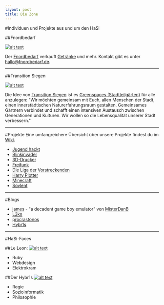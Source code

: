 ```yaml
---
layout: post
title: Die Zone
---
```

#Individuen und Projekte aus und um den HaSi

##Fnordbedarf

[![alt text](/images/fnordbedarf.png)](http://www.fnordbedarf.de)
  
Der [Fnordbedarf](http://www.fnordbedarf.de) verkauft [Getränke](http://fnordbedarf.de/core/index.php?title=Getränke) und mehr. Kontakt gibt es unter [hallo@fnordbedarf.de](mailto:hallo@fnordbedarf.de).

-------------------------
##Transition Siegen

[![alt text](/images/transition.jpg)](http://transition-siegen.de/blog/)
  
Die Idee von [Transition Siegen](http://transition-siegen.de/blog/) ist es [Greenspaces (Stadtteilgärten)](http://transition-siegen.de/wiki/index.php?title=Kategorie:Greenspace) für alle anzulegen: "Wir möchten gemeinsam mit Euch, allen Menschen der Stadt, einen innerstädtischen Naturerfahrungsraum gestalten. Gemeinsames Gärtnern verbindet und schafft einen intensiven Austausch zwischen Generationen und Kulturen. Wir wollen so die Lebensqualität unserer Stadt verbessern."

-------------

#Projekte
Eine umfangreichere Übersicht über unsere Projekte findest du im [Wiki](http://hasi.it/wiki/Kategorie:Projekt).

* [Jugend hackt](http://hasi.it/wiki/Jugend_hackt)
* [Blinkinvader](http://hasi.it/wiki/Blinkinvader)
* [3D-Drucker](http://hasi.it/wiki/3D_Drucker)
* [Freifunk](http://hasi.it/wiki/Freifunk)
* [Die Liga der Vorstreckenden](http://hasi.it/wiki/Liga_der_Vorstreckenden)
* [Harry Plotter](http://hasi.it/wiki/Harry_Plotter)
* [Minecraft](http://hasi.it/wiki/Minecraft)
* [Soylent](http://hasi.it/wiki/Soylent)

--------------------------
#Blogs

* [james](http://james.hasi.it) - "a decadent game boy emulator" von [MisterDanB](http://hasi.it/wiki/Benutzer:Danb)
* [L3kn](http://www.l3kn.de)
* [procrastonos](http://procrastonos.org)
* [Hybr1s](http://hybr1s.de)

--------------------
#HaSi-Faces

##Le Leon: 
[![alt text](/images/leLeon.png)](http://hasi.it/wiki/Benutzer:L3kn)

* Ruby 
* Webdesign
* Elektrokram

##Der Hybr1s
[![alt text](/images/180px-Der_Hybr1s.jpg)](http://hasi.it/wiki/Benutzer:Hybr1s)

* Regie 
* Sozioinformatik
* Philosophie

